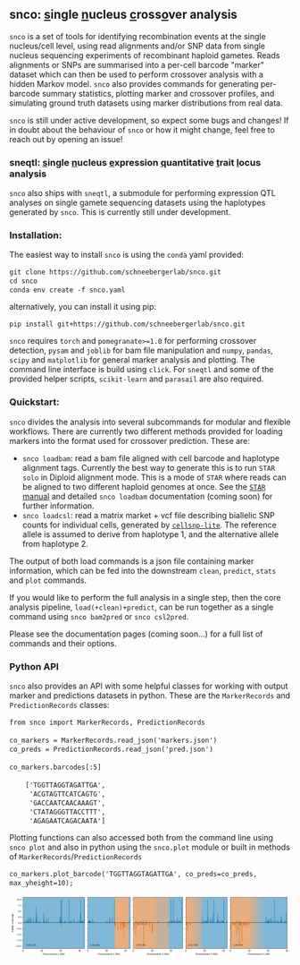## **snco**: <ins>s</ins>ingle <ins>n</ins>ucleus <ins>c</ins>ross<ins>o</ins>ver analysis

`snco` is a set of tools for identifying recombination events at the single nucleus/cell level, using read alignments and/or SNP data from single nucleus sequencing experiments of recombinant haploid gametes. Reads alignments or SNPs are summarised into a per-cell barcode "marker" dataset which can then be used to perform crossover analysis with a hidden Markov model. `snco` also provides commands for generating per-barcode summary statistics, plotting marker and crossover profiles, and simulating ground truth datasets using marker distributions from real data.

`snco` is still under active development, so expect some bugs and changes! If in doubt about the behaviour of `snco` or how it might change, feel free to reach out by opening an issue!

### **sneqtl**: <ins>s</ins>ingle <ins>n</ins>ucleus <ins>e</ins>xpression <ins>q</ins>uantitative <ins>t</ins>rait <ins>l</ins>ocus analysis

`snco` also ships with `sneqtl`, a submodule for performing expression QTL analyses on single gamete sequencing datasets using the haplotypes generated by `snco`. This is currently still under development.

### Installation:

The easiest way to install `snco` is using the `conda` yaml provided:

```
git clone https://github.com/schneebergerlab/snco.git
cd snco
conda env create -f snco.yaml
```

alternatively, you can install it using pip:

```
pip install git+https://github.com/schneebergerlab/snco.git
```

`snco` requires `torch` and `pomegranate>=1.0` for performing crossover detection, `pysam` and `joblib` for bam file manipulation and `numpy`, `pandas`, `scipy` and `matplotlib` for general marker analysis and plotting. The command line interface is build using `click`. For `sneqtl` and some of the provided helper scripts, `scikit-learn` and `parasail` are also required.

### Quickstart:

`snco` divides the analysis into several subcommands for modular and flexible workflows. There are currently two different methods provided for loading markers into the format used for crossover prediction. These are: 

* `snco loadbam`: read a bam file aligned with cell barcode and haplotype alignment tags. Currently the best way to generate this is to run `STAR solo` in Diploid alignment mode. This is a mode of `STAR` where reads can be aligned to two different haploid genomes at once. See the [`STAR` manual](https://github.com/alexdobin/STAR/blob/master/doc/STARmanual.pdf) and detailed `snco loadbam` documentation (coming soon) for further information.
* `snco loadcsl`: read a matrix market + vcf file describing biallelic SNP counts for individual cells, generated by [`cellsnp-lite`](https://github.com/single-cell-genetics/cellsnp-lite). The reference allele is assumed to derive from haplotype 1, and the alternative allele from haplotype 2.

The output of both load commands is a json file containing marker information, which can be fed into the downstream `clean`, `predict`, `stats` and `plot` commands.

If you would like to perform the full analysis in a single step, then the core analysis pipeline, `load(+clean)+predict`, can be run together as a single command using `snco bam2pred` or `snco csl2pred`.

Please see the documentation pages (coming soon...) for a full list of commands and their options.

### Python API

`snco` also provides an API with some helpful classes for working with output marker and predictions datasets in python. These are the `MarkerRecords` and `PredictionRecords` classes:

```
from snco import MarkerRecords, PredictionRecords

co_markers = MarkerRecords.read_json('markers.json')
co_preds = PredictionRecords.read_json('pred.json')

co_markers.barcodes[:5]

    ['TGGTTAGGTAGATTGA',
     'ACGTAGTTCATCAGTG',
     'GACCAATCAACAAAGT',
     'CTATAGGGTTACCTTT',
     'AGAGAATCAGACAATA']
```

Plotting functions can also accessed both from the command line using `snco plot` and also in python using the `snco.plot` module or built in methods of `MarkerRecords`/`PredictionRecords`

```
co_markers.plot_barcode('TGGTTAGGTAGATTGA', co_preds=co_preds, max_yheight=10);
```

![single nucleus marker plot](images/sn_markerplot_example.png)
